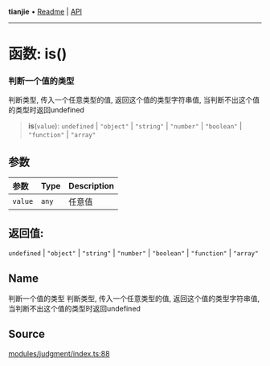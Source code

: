 **tianjie** • [Readme](../README.md) \| [API](../globals.md)

***

# 函数: is()

### 判断一个值的类型
判断类型, 传入一个任意类型的值, 返回这个值的类型字符串值, 当判断不出这个值的类型时返回undefined

<a id="undefined" name="undefined"></a>

> **is**(`value`): `undefined` \| `"object"` \| `"string"` \| `"number"` \| `"boolean"` \| `"function"` \| `"array"`

## 参数

| 参数 | Type | Description |
| :------ | :------ | :------ |
| `value` | `any` | 任意值 |

## 返回值:

`undefined` \| `"object"` \| `"string"` \| `"number"` \| `"boolean"` \| `"function"` \| `"array"`

## Name

判断一个值的类型
判断类型, 传入一个任意类型的值, 返回这个值的类型字符串值, 当判断不出这个值的类型时返回undefined

## Source

[modules/judgment/index.ts:88](https://github.com/hacxy/tianjie/blob/d8e0c69da942f3f57ac0eaed6b9408be5dbb0c36/src/modules/judgment/index.ts#L88)

